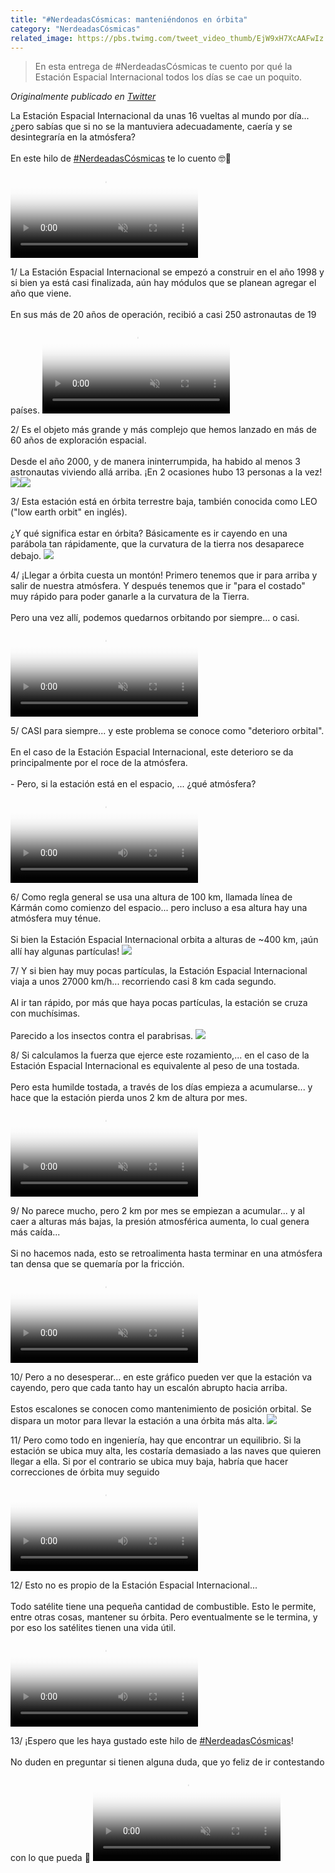 ```yaml
---
title: "#NerdeadasCósmicas: manteniéndonos en órbita"
category: "NerdeadasCósmicas"
related_image: https://pbs.twimg.com/tweet_video_thumb/EjW9xH7XcAAFwIz.jpg
---
```

> En esta entrega de #NerdeadasCósmicas te cuento por qué la Estación Espacial Internacional todos los días se cae un poquito.

*Originalmente publicado en [Twitter](https://twitter.com/guidodecaso/status/1312163539042226176)*

<div class="card-tweets" dir="auto">
    <p>La Estación Espacial Internacional da unas 16 vueltas al mundo por día... ¿pero sabías que si no se la mantuviera adecuadamente, caería y se desintegraría en la atmósfera?<br />
<br />
En este hilo de <a class="entity-hashtag" href="/hashtag/NerdeadasCósmicas">#NerdeadasCósmicas</a> te lo cuento 🤓🌌 <span class="entity-video-gif"><video autoplay muted loop controls poster="https://pbs.twimg.com/tweet_video_thumb/EjW9xH7XcAAFwIz.jpg"><source src="https://video.twimg.com/tweet_video/EjW9xH7XcAAFwIz.mp4" type="video/mp4"><img alt="space nasa GIF" src="https://pbs.twimg.com/tweet_video_thumb/EjW9xH7XcAAFwIz.jpg"></video></span></p>
    <p><span class="nop nop-start">1/ </span> La Estación Espacial Internacional se empezó a construir en el año 1998 y si bien ya está casi finalizada, aún hay módulos que se planean agregar el año que viene.<br />
<br />
En sus más de 20 años de operación, recibió a casi 250 astronautas de 19 países. <span class="entity-video-gif"><video autoplay muted loop controls poster="https://pbs.twimg.com/tweet_video_thumb/EjW9yeWWsAEnumf.jpg"><source src="https://video.twimg.com/tweet_video/EjW9yeWWsAEnumf.mp4" type="video/mp4"><img alt="International Space Station..." src="https://pbs.twimg.com/tweet_video_thumb/EjW9yeWWsAEnumf.jpg"></video></span></p>
    <p><span class="nop nop-start">2/ </span> Es el objeto más grande y más complejo que hemos lanzado en más de 60 años de exploración espacial. <br />
<br />
Desde el año 2000, y de manera ininterrumpida, ha habido al menos 3 astronautas viviendo allá arriba. ¡En 2 ocasiones hubo 13 personas a la vez! <span class="row justify-content-center entity-multiple-2"><span class="col-md-6"><span class="entity-image"><a href="https://pbs.twimg.com/media/EjW91czWsAAg7Ge.jpg" target="_blank"><img src="https://pbs.twimg.com/media/EjW91czWsAAg7Ge.jpg"></a></span></span><span class="col-md-6"><span class="entity-image"><a href="https://pbs.twimg.com/media/EjW91dIX0A0Yn_M.jpg" target="_blank"><img src="https://pbs.twimg.com/media/EjW91dIX0A0Yn_M.jpg"></a></span></span></span></p>
    <p><span class="nop nop-start">3/ </span> Esta estación está en órbita terrestre baja, también conocida como LEO ("low earth orbit" en inglés).<br />
<br />
¿Y qué significa estar en órbita? Básicamente es ir cayendo en una parábola tan rápidamente, que la curvatura de la tierra nos desaparece debajo. <span class="entity-image"><a href="https://pbs.twimg.com/media/EjW92DHXgAAoeew.png" target="_blank"><img src="https://pbs.twimg.com/media/EjW92DHXgAAoeew.png"></a></span></p>
    <p><span class="nop nop-start">4/ </span> ¡Llegar a órbita cuesta un montón! Primero tenemos que ir para arriba y salir de nuestra atmósfera. Y después tenemos que ir "para el costado" muy rápido para poder ganarle a la curvatura de la Tierra.<br />
<br />
Pero una vez allí, podemos quedarnos orbitando por siempre... o casi. <span class="entity-video-gif"><video autoplay muted loop controls poster="https://pbs.twimg.com/tweet_video_thumb/EjW926SXkAE5z94.jpg"><source src="https://video.twimg.com/tweet_video/EjW926SXkAE5z94.mp4" type="video/mp4"><img alt="space satellite GIF by NASA" src="https://pbs.twimg.com/tweet_video_thumb/EjW926SXkAE5z94.jpg"></video></span></p>
    <p><span class="nop nop-start">5/ </span> CASI para siempre... y este problema se conoce como "deterioro orbital". <br />
<br />
En el caso de la Estación Espacial Internacional, este deterioro se da principalmente por el roce de la atmósfera.<br />
<br />
- Pero, si la estación está en el espacio, ... ¿qué atmósfera? <span class="entity-video"><video controls poster="https://pbs.twimg.com/ext_tw_video_thumb/1312163740335439872/pu/img/zz2FIsCPajJV6YhZ.jpg"><source src="https://video.twimg.com/ext_tw_video/1312163740335439872/pu/vid/428x270/sxSKX-HjhduftqcU.mp4?tag=10" type="video/mp4"><br />
<source src="https://video.twimg.com/ext_tw_video/1312163740335439872/pu/pl/REZlwG2bxfrw0fFW.m3u8?tag=10" type="application/x-mpegURL"><br />
<source src="https://video.twimg.com/ext_tw_video/1312163740335439872/pu/vid/498x314/KnOyvT9seAVbWD36.mp4?tag=10" type="video/mp4"><img alt="Video Poster" src="https://pbs.twimg.com/ext_tw_video_thumb/1312163740335439872/pu/img/zz2FIsCPajJV6YhZ.jpg"></video></span></p>
    <p><span class="nop nop-start">6/ </span> Como regla general se usa una altura de 100 km, llamada línea de Kármán como comienzo del espacio... pero incluso a esa altura hay una atmósfera muy ténue.<br />
<br />
Si bien la Estación Espacial Internacional orbita a alturas de ~400 km, ¡aún allí hay algunas partículas! <span class="entity-image"><a href="https://pbs.twimg.com/media/EjW9-2nXkAoKdF2.jpg" target="_blank"><img src="https://pbs.twimg.com/media/EjW9-2nXkAoKdF2.jpg"></a></span></p>
    <p><span class="nop nop-start">7/ </span> Y si bien hay muy pocas partículas, la Estación Espacial Internacional viaja a unos 27000 km/h... recorriendo casi 8 km cada segundo. <br />
<br />
Al ir tan rápido, por más que haya pocas partículas, la estación se cruza con muchísimas.<br />
<br />
Parecido a los insectos contra el parabrisas. <span class="entity-image"><a href="https://pbs.twimg.com/media/EjW9_RjWoAEQog5.jpg" target="_blank"><img src="https://pbs.twimg.com/media/EjW9_RjWoAEQog5.jpg"></a></span></p>
    <p><span class="nop nop-start">8/ </span> Si calculamos la fuerza que ejerce este rozamiento,... en el caso de la Estación Espacial Internacional es equivalente al peso de una tostada.<br />
<br />
Pero esta humilde tostada, a través de los días empieza a acumularse... y hace que la estación pierda unos 2 km de altura por mes. <span class="entity-video"><video autoplay muted loop controls poster="https://pbs.twimg.com/ext_tw_video_thumb/1312163769427152896/pu/img/OrFz7DoDQnssyMU3.jpg"><source src="https://video.twimg.com/ext_tw_video/1312163769427152896/pu/pl/KWfwmG4_ByyHFDlv.m3u8?tag=10" type="application/x-mpegURL"><br />
<source src="https://video.twimg.com/ext_tw_video/1312163769427152896/pu/vid/494x498/_QL-Br-y0N9EXCDf.mp4?tag=10" type="video/mp4"><br />
<source src="https://video.twimg.com/ext_tw_video/1312163769427152896/pu/vid/320x322/47HJ9e7Oo8MDYvnT.mp4?tag=10" type="video/mp4"><br />
<source src="https://video.twimg.com/ext_tw_video/1312163769427152896/pu/vid/360x362/ohJG1ZvmLi5NSP7z.mp4?tag=10" type="video/mp4"><img alt="Video Poster" src="https://pbs.twimg.com/ext_tw_video_thumb/1312163769427152896/pu/img/OrFz7DoDQnssyMU3.jpg"></video></span></p>
    <p><span class="nop nop-start">9/ </span> No parece mucho, pero 2 km por mes se empiezan a acumular... y al caer a alturas más bajas, la presión atmosférica aumenta, lo cual genera más caída... <br />
<br />
Si no hacemos nada, esto se retroalimenta hasta terminar en una atmósfera tan densa que se quemaría por la fricción. <span class="entity-video-gif"><video autoplay muted loop controls poster="https://pbs.twimg.com/tweet_video_thumb/EjW9NNLXYAAlwrV.jpg"><source src="https://video.twimg.com/tweet_video/EjW9NNLXYAAlwrV.mp4" type="video/mp4"><img alt="Video Poster" src="https://pbs.twimg.com/tweet_video_thumb/EjW9NNLXYAAlwrV.jpg"></video></span></p>
    <p><span class="nop nop-start">10/ </span> Pero a no desesperar... en este gráfico pueden ver que la estación va cayendo, pero que cada tanto hay un escalón abrupto hacia arriba.<br />
<br />
Estos escalones se conocen como mantenimiento de posición orbital. Se dispara un motor para llevar la estación a una órbita más alta. <span class="entity-image"><a href="https://pbs.twimg.com/media/EjW-BGmWoAAnjKk.png" target="_blank"><img src="https://pbs.twimg.com/media/EjW-BGmWoAAnjKk.png"></a></span></p>
    <p><span class="nop nop-start">11/ </span> Pero como todo en ingeniería, hay que encontrar un equilibrio. Si la estación se ubica muy alta, les costaría demasiado a las naves que quieren llegar a ella. Si por el contrario se ubica muy baja, habría que hacer correcciones de órbita muy seguido <span class="entity-video"><video controls poster="https://pbs.twimg.com/ext_tw_video_thumb/1312163799810613250/pu/img/Z7NyFhHj_M-tvDS6.jpg"><source src="https://video.twimg.com/ext_tw_video/1312163799810613250/pu/pl/euE_c6bAUWFlYqVE.m3u8?tag=10" type="application/x-mpegURL"><br />
<source src="https://video.twimg.com/ext_tw_video/1312163799810613250/pu/vid/220x154/bYiZb0O291DSZHDD.mp4?tag=10" type="video/mp4"><img alt="Video Poster" src="https://pbs.twimg.com/ext_tw_video_thumb/1312163799810613250/pu/img/Z7NyFhHj_M-tvDS6.jpg"></video></span></p>
    <p><span class="nop nop-start">12/ </span> Esto no es propio de la Estación Espacial Internacional... <br />
<br />
Todo satélite tiene una pequeña cantidad de combustible. Esto le permite, entre otras cosas, mantener su órbita. Pero eventualmente se le termina, y por eso los satélites tienen una vida útil. <span class="entity-video"><video controls poster="https://pbs.twimg.com/ext_tw_video_thumb/1312163812062179328/pu/img/6WlE77Z8xe6VpBiS.jpg"><source src="https://video.twimg.com/ext_tw_video/1312163812062179328/pu/vid/400x224/uK2opQ9hgk6teOJl.mp4?tag=10" type="video/mp4"><br />
<source src="https://video.twimg.com/ext_tw_video/1312163812062179328/pu/pl/r49UCqnwYxzubpqc.m3u8?tag=10" type="application/x-mpegURL"><img alt="Video Poster" src="https://pbs.twimg.com/ext_tw_video_thumb/1312163812062179328/pu/img/6WlE77Z8xe6VpBiS.jpg"></video></span></p>
    <p><span class="nop nop-start">13/ </span> ¡Espero que les haya gustado este hilo de <a class="entity-hashtag" href="/hashtag/NerdeadasCósmicas">#NerdeadasCósmicas</a>! <br />
<br />
No duden en preguntar si tienen alguna duda, que yo feliz de ir contestando con lo que pueda 🙌 <span class="entity-video-gif"><video autoplay muted loop controls poster="https://pbs.twimg.com/tweet_video_thumb/EjW-C_LWsAMgdT0.jpg"><source src="https://video.twimg.com/tweet_video/EjW-C_LWsAMgdT0.mp4" type="video/mp4"><img alt="space astronaut GIF by NASA" src="https://pbs.twimg.com/tweet_video_thumb/EjW-C_LWsAMgdT0.jpg"></video></span></p>
    <p><a class="entity-mention entity-mention-first" href="https://twitter.com/threadreaderapp"></a></p>
</div>

